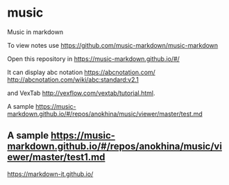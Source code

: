 # music
Music in markdown

To view notes use <https://github.com/music-markdown/music-markdown>

Open this repository in <https://music-markdown.github.io/#/>

It can display abc notation <https://abcnotation.com/> <http://abcnotation.com/wiki/abc:standard:v2.1>

and VexTab <http://vexflow.com/vextab/tutorial.html>.

A sample <https://music-markdown.github.io/#/repos/anokhina/music/viewer/master/test.md>

A sample <https://music-markdown.github.io/#/repos/anokhina/music/viewer/master/test1.md>
---

<https://markdown-it.github.io/>



